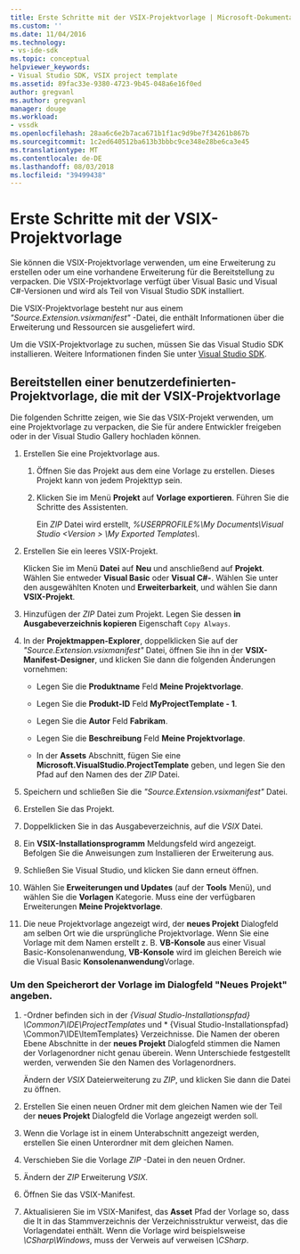 ```yaml
---
title: Erste Schritte mit der VSIX-Projektvorlage | Microsoft-Dokumentation
ms.custom: ''
ms.date: 11/04/2016
ms.technology:
- vs-ide-sdk
ms.topic: conceptual
helpviewer_keywords:
- Visual Studio SDK, VSIX project template
ms.assetid: 89fac33e-9380-4723-9b45-048a6e16f0ed
author: gregvanl
ms.author: gregvanl
manager: douge
ms.workload:
- vssdk
ms.openlocfilehash: 28aa6c6e2b7aca671b1f1ac9d9be7f34261b867b
ms.sourcegitcommit: 1c2ed640512ba613b3bbbc9ce348e28be6ca3e45
ms.translationtype: MT
ms.contentlocale: de-DE
ms.lasthandoff: 08/03/2018
ms.locfileid: "39499438"
---
```

# <a name="get-started-with-the-vsix-project-template"></a>Erste Schritte mit der VSIX-Projektvorlage
Sie können die VSIX-Projektvorlage verwenden, um eine Erweiterung zu erstellen oder um eine vorhandene Erweiterung für die Bereitstellung zu verpacken. Die VSIX-Projektvorlage verfügt über Visual Basic und Visual C#-Versionen und wird als Teil von Visual Studio SDK installiert.  
  
 Die VSIX-Projektvorlage besteht nur aus einem *"Source.Extension.vsixmanifest"* -Datei, die enthält Informationen über die Erweiterung und Ressourcen sie ausgeliefert wird.  
  
 Um die VSIX-Projektvorlage zu suchen, müssen Sie das Visual Studio SDK installieren. Weitere Informationen finden Sie unter [Visual Studio SDK](../extensibility/visual-studio-sdk.md).  
  
## <a name="deploy-a-custom-project-template-using-the-vsix-project-template"></a>Bereitstellen einer benutzerdefinierten-Projektvorlage, die mit der VSIX-Projektvorlage  
 Die folgenden Schritte zeigen, wie Sie das VSIX-Projekt verwenden, um eine Projektvorlage zu verpacken, die Sie für andere Entwickler freigeben oder in der Visual Studio Gallery hochladen können.  
  
1.  Erstellen Sie eine Projektvorlage aus.  
  
    1.  Öffnen Sie das Projekt aus dem eine Vorlage zu erstellen. Dieses Projekt kann von jedem Projekttyp sein.  
  
    2.  Klicken Sie im Menü **Projekt** auf **Vorlage exportieren**. Führen Sie die Schritte des Assistenten.  
  
         Ein *ZIP* Datei wird erstellt, *%USERPROFILE%\My Documents\Visual Studio \<Version > \My Exported Templates\\*.  
  
2.  Erstellen Sie ein leeres VSIX-Projekt.  
  
     Klicken Sie im Menü **Datei** auf **Neu** und anschließend auf **Projekt**. Wählen Sie entweder **Visual Basic** oder **Visual C#-**. Wählen Sie unter den ausgewählten Knoten und **Erweiterbarkeit**, und wählen Sie dann **VSIX-Projekt**.  
  
3.  Hinzufügen der *ZIP* Datei zum Projekt. Legen Sie dessen **in Ausgabeverzeichnis kopieren** Eigenschaft `Copy Always`.  
  
4.  In der **Projektmappen-Explorer**, doppelklicken Sie auf der *"Source.Extension.vsixmanifest"* Datei, öffnen Sie ihn in der **VSIX-Manifest-Designer**, und klicken Sie dann die folgenden Änderungen vornehmen:  
  
    -   Legen Sie die **Produktname** Feld **Meine Projektvorlage**.  
  
    -   Legen Sie die **Produkt-ID** Feld **MyProjectTemplate - 1**.  
  
    -   Legen Sie die **Autor** Feld **Fabrikam**.  
  
    -   Legen Sie die **Beschreibung** Feld **Meine Projektvorlage**.  
  
    -   In der **Assets** Abschnitt, fügen Sie eine **Microsoft.VisualStudio.ProjectTemplate** geben, und legen Sie den Pfad auf den Namen des der *ZIP* Datei.  
  
5.  Speichern und schließen Sie die *"Source.Extension.vsixmanifest"* Datei.  
  
6.  Erstellen Sie das Projekt.  
  
7.  Doppelklicken Sie in das Ausgabeverzeichnis, auf die *VSIX* Datei.  
  
8.  Ein **VSIX-Installationsprogramm** Meldungsfeld wird angezeigt. Befolgen Sie die Anweisungen zum Installieren der Erweiterung aus.  
  
9. Schließen Sie Visual Studio, und klicken Sie dann erneut öffnen.  
  
10. Wählen Sie **Erweiterungen und Updates** (auf der **Tools** Menü), und wählen Sie die **Vorlagen** Kategorie. Muss eine der verfügbaren Erweiterungen **Meine Projektvorlage**.  
  
11. Die neue Projektvorlage angezeigt wird, der **neues Projekt** Dialogfeld am selben Ort wie die ursprüngliche Projektvorlage. Wenn Sie eine Vorlage mit dem Namen erstellt z. B. **VB-Konsole** aus einer Visual Basic-Konsolenanwendung, **VB-Konsole** wird im gleichen Bereich wie die Visual Basic **Konsolenanwendung**Vorlage.  
  
### <a name="to-specify-the-location-of-the-template-in-the-new-project-dialog-box"></a>Um den Speicherort der Vorlage im Dialogfeld "Neues Projekt" angeben.  
  
1.  -Ordner befinden sich in der *{Visual Studio-Installationspfad} \Common7\IDE\ProjectTemplates* und * {Visual Studio-Installationspfad} \Common7\IDE\ItemTemplates} Verzeichnisse. Die Namen der oberen Ebene Abschnitte in der **neues Projekt** Dialogfeld stimmen die Namen der Vorlagenordner nicht genau überein. Wenn Unterschiede festgestellt werden, verwenden Sie den Namen des Vorlagenordners.  
  
     Ändern der *VSIX* Dateierweiterung zu *ZIP*, und klicken Sie dann die Datei zu öffnen.  
  
2.  Erstellen Sie einen neuen Ordner mit dem gleichen Namen wie der Teil der **neues Projekt** Dialogfeld die Vorlage angezeigt werden soll.  
  
3.  Wenn die Vorlage ist in einem Unterabschnitt angezeigt werden, erstellen Sie einen Unterordner mit dem gleichen Namen.  
  
4.  Verschieben Sie die Vorlage *ZIP* -Datei in den neuen Ordner.  
  
5.  Ändern der *ZIP* Erweiterung *VSIX*.  
  
6.  Öffnen Sie das VSIX-Manifest.  
  
7.  Aktualisieren Sie im VSIX-Manifest, das **Asset** Pfad der Vorlage so, dass die It in das Stammverzeichnis der Verzeichnisstruktur verweist, das die Vorlagendatei enthält. Wenn die Vorlage wird beispielsweise *\CSharp\Windows*, muss der Verweis auf verweisen *\CSharp*.